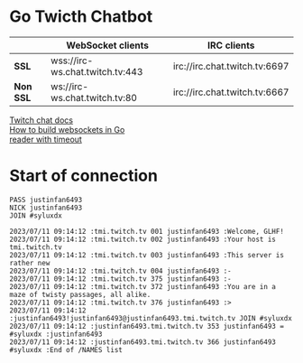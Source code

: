 # Go Twicth Chatbot

|             | WebSocket clients               | IRC clients                   |
| ----------- | ------------------------------- | ----------------------------- |
| **SSL**     | wss://irc-ws.chat.twitch.tv:443 | irc://irc.chat.twitch.tv:6697 |
| **Non SSL** | ws://irc-ws.chat.twitch.tv:80   | irc://irc.chat.twitch.tv:6667 |


[Twitch chat docs](https://dev.twitch.tv/docs/irc/)  
[How to build websockets in Go](https://yalantis.com/blog/how-to-build-websockets-in-go/)  
[reader with timeout](https://gist.github.com/hongster/04660a20f2498fb7b680)



# Start of connection
```
PASS justinfan6493
NICK justinfan6493
JOIN #syluxdx

2023/07/11 09:14:12 :tmi.twitch.tv 001 justinfan6493 :Welcome, GLHF!
2023/07/11 09:14:12 :tmi.twitch.tv 002 justinfan6493 :Your host is tmi.twitch.tv
2023/07/11 09:14:12 :tmi.twitch.tv 003 justinfan6493 :This server is rather new
2023/07/11 09:14:12 :tmi.twitch.tv 004 justinfan6493 :-
2023/07/11 09:14:12 :tmi.twitch.tv 375 justinfan6493 :-
2023/07/11 09:14:12 :tmi.twitch.tv 372 justinfan6493 :You are in a maze of twisty passages, all alike.
2023/07/11 09:14:12 :tmi.twitch.tv 376 justinfan6493 :>
2023/07/11 09:14:12 :justinfan6493!justinfan6493@justinfan6493.tmi.twitch.tv JOIN #syluxdx
2023/07/11 09:14:12 :justinfan6493.tmi.twitch.tv 353 justinfan6493 = #syluxdx :justinfan6493
2023/07/11 09:14:12 :justinfan6493.tmi.twitch.tv 366 justinfan6493 #syluxdx :End of /NAMES list
```